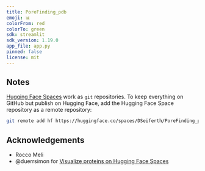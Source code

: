 ```yaml
---
title: PoreFinding_pdb
emoji: 📊
colorFrom: red
colorTo: green
sdk: streamlit
sdk_version: 1.19.0
app_file: app.py
pinned: false
license: mit
---
```



## Notes

[Hugging Face Spaces](https://huggingface.co/docs/hub/spaces) work as `git` repositories. To keep everything on GitHub but publish on Hugging Face, add the Hugging Face Space repository as a remote repository:

```bash
git remote add hf https://huggingface.co/spaces/DSeiferth/PoreFinding_pdb
```
## Acknowledgements
* Rocco Meli 
* @duerrsimon for [Visualize proteins on Hugging Face Spaces](https://huggingface.co/blog/spaces_3dmoljs)

